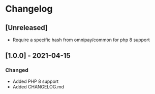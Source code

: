 # Changelog

## [Unreleased]
- Require a specific hash from omnipay/common for php 8 support


## [1.0.0] - 2021-04-15

### Changed
- Added PHP 8 support
- Added CHANGELOG.md
